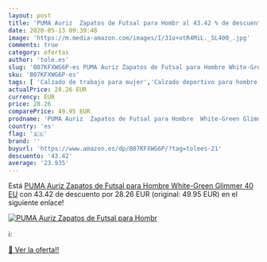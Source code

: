 ```yaml
---
layout: post
title: 'PUMA Auriz  Zapatos de Futsal para Hombr al 43.42 % de descuento'
date: 2020-05-13 09:39:48
image: 'https://m.media-amazon.com/images/I/31o+otR4MiL._SL400_.jpg'
comments: true
category: ofertas
author: 'tole.es'
slug: 'B07KFXWG6P-es PUMA Auriz Zapatos de Futsal para Hombre White-Green...'
sku: 'B07KFXWG6P-es'
tags: [ 'Calzado de trabajo para mujer','Calzado deportivo para hombre','Calzado sanitario y de hostelería para mujer','Chanclas y sandalias de piscina para hombre','Sandalias y chanclas para niña','Zapatillas y calzado deportivo para hombre','Zapatos','Zapatos para hombre','Zapatos para mujer','Zapatos para niñas pequeñas','Zapatos y complementos','Zuecos sanitarios y de hostelería para mujer','Zuecos y mules para hombre','zapatos', ]
actualPrice: 28.26 EUR
currency: EUR
price: 28.26
comparePrice: 49.95 EUR
prodname: 'PUMA Auriz  Zapatos de Futsal para Hombre  White-Green Glimmer  40 EU'
country: 'es'
flag: '🇪🇸'
brand: ''
buyurl: 'https://www.amazon.es/dp/B07KFXWG6P/?tag=tolees-21'
descuento: '43.42'
average: '23.935'
---
```


Está [PUMA Auriz  Zapatos de Futsal para Hombre  White-Green Glimmer  40 EU](https://www.amazon.es/dp/B07KFXWG6P/?tag=tolees-21) con 43.42 de descuento por 28.26 EUR (original: 49.95 EUR) en el siguiente enlace!

[![PUMA Auriz  Zapatos de Futsal para Hombr](https://m.media-amazon.com/images/I/31o+otR4MiL._SL400_.jpg)](https://www.amazon.es/dp/B07KFXWG6P/?tag=tolees-21)

ℹ️:


[🛒 Ver la oferta!!](https://www.amazon.es/dp/B07KFXWG6P/?tag=tolees-21)
